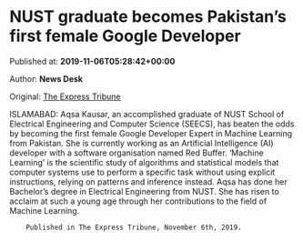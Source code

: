 
# NUST graduate becomes Pakistan’s first female Google Developer

Published at: **2019-11-06T05:28:42+00:00**

Author: **News Desk**

Original: [The Express Tribune](https://tribune.com.pk/story/2094303/8-nust-graduate-becomes-pakistans-first-female-google-developer/)

ISLAMABAD: Aqsa Kausar, an accomplished graduate of NUST School of Electrical Engineering and Computer Science (SEECS), has beaten the odds by becoming the first female Google Developer Expert in Machine Learning from Pakistan. She is currently working as an Artificial Intelligence (AI) developer with a software organisation named Red Buffer.
‘Machine Learning’ is the scientific study of algorithms and statistical models that computer systems use to perform a specific task without using explicit instructions, relying on patterns and inference instead.
Aqsa has done her Bachelor’s degree in Electrical Engineering from NUST. She has risen to acclaim at such a young age through her contributions to the field of Machine Learning.

        Published in The Express Tribune, November 6th, 2019.
      
